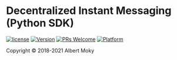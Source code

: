 # Decentralized Instant Messaging (Python SDK)

[![license](https://img.shields.io/github/license/mashape/apistatus.svg)](https://github.com/dimchat/sdk-py/blob/master/LICENSE)
[![Version](https://img.shields.io/badge/alpha-0.6.0-red.svg)](https://github.com/dimchat/sdk-py/wiki)
[![PRs Welcome](https://img.shields.io/badge/PRs-welcome-brightgreen.svg)](https://github.com/dimchat/sdk-py/pulls)
[![Platform](https://img.shields.io/badge/Platform-Python%203-brightgreen.svg)](https://github.com/dimchat/sdk-py/wiki)

Copyright &copy; 2018-2021 Albert Moky
